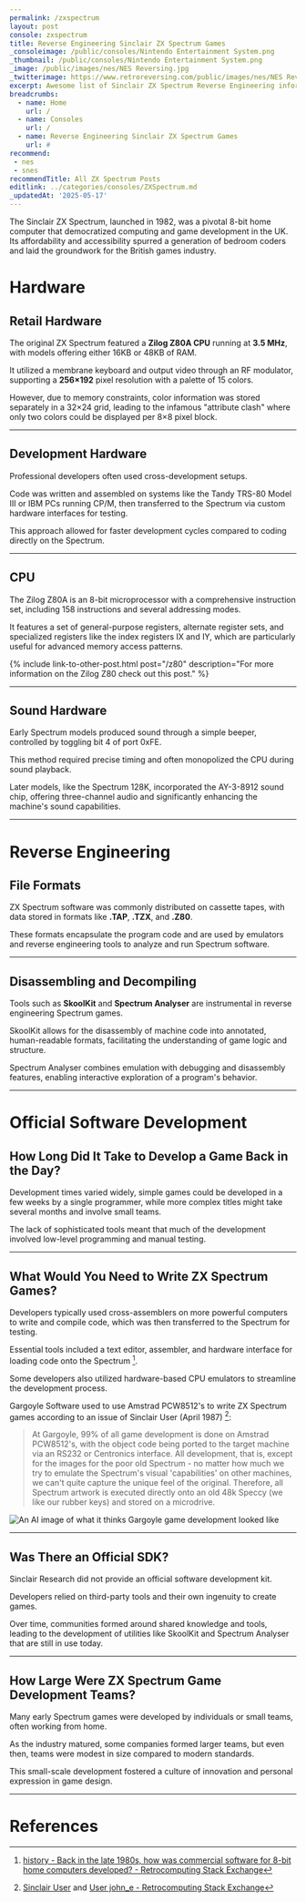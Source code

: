 ```yaml
---
permalink: /zxspectrum
layout: post
console: zxspectrum
title: Reverse Engineering Sinclair ZX Spectrum Games
_consoleimage: /public/consoles/Nintendo Entertainment System.png
_thumbnail: /public/consoles/Nintendo Entertainment System.png
_image: /public/images/nes/NES Reversing.jpg
_twitterimage: https://www.retroreversing.com/public/images/nes/NES Reversing.jpg
excerpt: Awesome list of Sinclair ZX Spectrum Reverse Engineering information
breadcrumbs:
  - name: Home
    url: /
  - name: Consoles
    url: /
  - name: Reverse Engineering Sinclair ZX Spectrum Games
    url: #
recommend: 
 - nes
 - snes
recommendTitle: All ZX Spectrum Posts
editlink: ../categories/consoles/ZXSpectrum.md
_updatedAt: '2025-05-17'
---
```

The Sinclair ZX Spectrum, launched in 1982, was a pivotal 8-bit home computer that democratized computing and game development in the UK. 
Its affordability and accessibility spurred a generation of bedroom coders and laid the groundwork for the British games industry.

# Hardware

## Retail Hardware

The original ZX Spectrum featured a **Zilog Z80A CPU** running at **3.5 MHz**, with models offering either 16KB or 48KB of RAM.

It utilized a membrane keyboard and output video through an RF modulator, supporting a **256×192** pixel resolution with a palette of 15 colors. 

However, due to memory constraints, color information was stored separately in a 32×24 grid, leading to the infamous "attribute clash" where only two colors could be displayed per 8×8 pixel block.

---
## Development Hardware

Professional developers often used cross-development setups. 

Code was written and assembled on systems like the Tandy TRS-80 Model III or IBM PCs running CP/M, then transferred to the Spectrum via custom hardware interfaces for testing. 

This approach allowed for faster development cycles compared to coding directly on the Spectrum.

---
## CPU

The Zilog Z80A is an 8-bit microprocessor with a comprehensive instruction set, including 158 instructions and several addressing modes.

It features a set of general-purpose registers, alternate register sets, and specialized registers like the index registers IX and IY, which are particularly useful for advanced memory access patterns.

{% include link-to-other-post.html post="/z80" description="For more information on the Zilog Z80 check out this post." %}

---
## Sound Hardware

Early Spectrum models produced sound through a simple beeper, controlled by toggling bit 4 of port 0xFE. 

This method required precise timing and often monopolized the CPU during sound playback. 

Later models, like the Spectrum 128K, incorporated the AY-3-8912 sound chip, offering three-channel audio and significantly enhancing the machine's sound capabilities.

---
# Reverse Engineering

## File Formats

ZX Spectrum software was commonly distributed on cassette tapes, with data stored in formats like **.TAP**, **.TZX**, and **.Z80**. 

These formats encapsulate the program code and are used by emulators and reverse engineering tools to analyze and run Spectrum software.

---
## Disassembling and Decompiling

Tools such as **SkoolKit** and **Spectrum Analyser** are instrumental in reverse engineering Spectrum games. 

SkoolKit allows for the disassembly of machine code into annotated, human-readable formats, facilitating the understanding of game logic and structure. 

Spectrum Analyser combines emulation with debugging and disassembly features, enabling interactive exploration of a program's behavior.

---
# Official Software Development

## How Long Did It Take to Develop a Game Back in the Day?

Development times varied widely, simple games could be developed in a few weeks by a single programmer, while more complex titles might take several months and involve small teams. 

The lack of sophisticated tools meant that much of the development involved low-level programming and manual testing.

---
## What Would You Need to Write ZX Spectrum Games?

Developers typically used cross-assemblers on more powerful computers to write and compile code, which was then transferred to the Spectrum for testing. 

Essential tools included a text editor, assembler, and hardware interface for loading code onto the Spectrum [^1]. 

Some developers also utilized hardware-based CPU emulators to streamline the development process.

Gargoyle Software used to use Amstrad PCW8512's to write ZX Spectrum games according to an issue of Sinclair User (April 1987) [^2]:
> At Gargoyle, 99% of all game development is done on Amstrad PCW8512's, with the object code being ported to the target machine via an RS232 or Centronics interface.
> All development, that is, except for the images for the poor old Spectrum - no matter how much we try to emulate the Spectrum's visual 'capabilities' on other machines, we can't quite capture the unique feel of the original. Therefore, all Spectrum artwork is executed directly onto an old 48k Speccy (we like our rubber keys) and stored on a microdrive.


![An AI image of what it thinks Gargoyle game development looked like](https://github.com/user-attachments/assets/afd5624b-89cc-47af-b082-9b677689d0c0)


---
## Was There an Official SDK?

Sinclair Research did not provide an official software development kit.

Developers relied on third-party tools and their own ingenuity to create games.

Over time, communities formed around shared knowledge and tools, leading to the development of utilities like SkoolKit and Spectrum Analyser that are still in use today.

---
## How Large Were ZX Spectrum Game Development Teams?

Many early Spectrum games were developed by individuals or small teams, often working from home. 

As the industry matured, some companies formed larger teams, but even then, teams were modest in size compared to modern standards. 

This small-scale development fostered a culture of innovation and personal expression in game design.

---
# References
[^1]: [history - Back in the late 1980s, how was commercial software for 8-bit home computers developed? - Retrocomputing Stack Exchange](https://retrocomputing.stackexchange.com/questions/9006/back-in-the-late-1980s-how-was-commercial-software-for-8-bit-home-computers-dev#:~:text=,file%20on%20that%20distant%20mainframe)
[^2]: [Sinclair User](https://worldofspectrum.org/archive/magazines/pages/sinclair-user/61/44) and [User john_e - Retrocomputing Stack Exchange](https://retrocomputing.stackexchange.com/users/1912/john-e)

